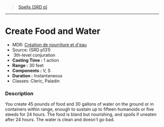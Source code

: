 ﻿---
!Spell
Family: SpellVO
Level: 3
Type: conjuration
CastingTime: 1 action
Range: 30 feet
Components: V, S
Duration: Instantaneous
Classes: Cleric, Paladin
Id: spells_vo.md#create-food-and-water
ParentLink: spells_vo.md#spells-srd-p
Name: Create Food and Water
ParentName: Spells (SRD p)
NameLevel: 1
AltName: "[Création de nourriture et d'eau](hd_spells_creation_de_nourriture_et_deau.md)"
Source: (SRD p131)
Attributes: {}
---
> [Spells (SRD p)](srd_spells.md)

---

# Create Food and Water

- MDR: [Création de nourriture et d'eau](hd_spells_creation_de_nourriture_et_deau.md)
- Source: (SRD p131)
-  3th-level conjuration
- **Casting Time :** 1 action
- **Range :** 30 feet
- **Components :** V, S
- **Duration :** Instantaneous
- Classes: Cleric, Paladin

### Description

You create 45 pounds of food and 30 gallons of water on the ground or in containers within range, enough to sustain up to fifteen humanoids or five steeds for 24 hours. The food is bland but nourishing, and spoils if uneaten after 24 hours. The water is clean and doesn't go bad.

